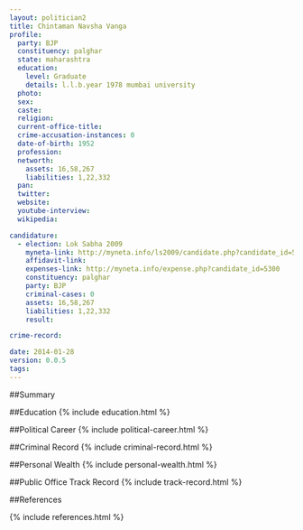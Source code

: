 ```yaml
---
layout: politician2
title: Chintaman Navsha Vanga
profile: 
  party: BJP
  constituency: palghar
  state: maharashtra
  education: 
    level: Graduate
    details: l.l.b.year 1978 mumbai university
  photo: 
  sex: 
  caste: 
  religion: 
  current-office-title: 
  crime-accusation-instances: 0
  date-of-birth: 1952
  profession: 
  networth: 
    assets: 16,58,267
    liabilities: 1,22,332
  pan: 
  twitter: 
  website: 
  youtube-interview: 
  wikipedia: 

candidature: 
  - election: Lok Sabha 2009
    myneta-link: http://myneta.info/ls2009/candidate.php?candidate_id=5300
    affidavit-link: 
    expenses-link: http://myneta.info/expense.php?candidate_id=5300
    constituency: palghar 
    party: BJP
    criminal-cases: 0
    assets: 16,58,267
    liabilities: 1,22,332
    result:  

crime-record: 

date: 2014-01-28
version: 0.0.5
tags: 
---
```

##Summary


##Education
{% include education.html %}


##Political Career
{% include political-career.html %}


##Criminal Record
{% include criminal-record.html %}


##Personal Wealth
{% include personal-wealth.html %}


##Public Office Track Record
{% include track-record.html %}


##References


{% include references.html %}
